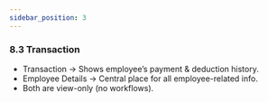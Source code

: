 ```yaml
---
sidebar_position: 3
---
```

### 8.3 Transaction

- Transaction → Shows employee’s payment & deduction history.
- Employee Details → Central place for all employee-related info.
- Both are view-only (no workflows).
